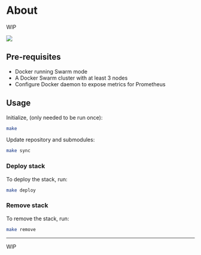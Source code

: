 # About

WIP

<picture>
  <source media="(prefers-color-scheme: dark)" srcset="https://github.com/user-attachments/assets/e50d5b3f-ae57-4218-9019-26b6b07851ea">
  <source media="(prefers-color-scheme: light)" srcset="https://github.com/user-attachments/assets/471fcf22-1211-4cdb-8e88-30fee6528b1d">
  <img src="https://github.com/user-attachments/assets/471fcf22-1211-4cdb-8e88-30fee6528b1d">
</picture>

## Pre-requisites
- Docker running Swarm mode
- A Docker Swarm cluster with at least 3 nodes
- Configure Docker daemon to expose metrics for Prometheus

## Usage

Initialize, (only needed to be run once):
```sh
make
```

Update repository and submodules:
```sh
make sync
```

### Deploy stack

To deploy the stack, run:
```sh
make deploy
```

### Remove stack

To remove the stack, run:
```sh
make remove
```

---

WIP
